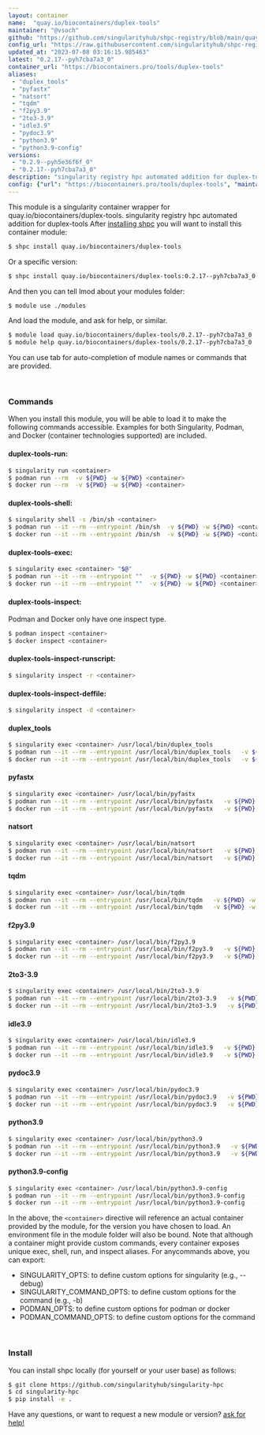 ```yaml
---
layout: container
name:  "quay.io/biocontainers/duplex-tools"
maintainer: "@vsoch"
github: "https://github.com/singularityhub/shpc-registry/blob/main/quay.io/biocontainers/duplex-tools/container.yaml"
config_url: "https://raw.githubusercontent.com/singularityhub/shpc-registry/main/quay.io/biocontainers/duplex-tools/container.yaml"
updated_at: "2023-07-08 03:16:15.985463"
latest: "0.2.17--pyh7cba7a3_0"
container_url: "https://biocontainers.pro/tools/duplex-tools"
aliases:
 - "duplex_tools"
 - "pyfastx"
 - "natsort"
 - "tqdm"
 - "f2py3.9"
 - "2to3-3.9"
 - "idle3.9"
 - "pydoc3.9"
 - "python3.9"
 - "python3.9-config"
versions:
 - "0.2.9--pyh5e36f6f_0"
 - "0.2.17--pyh7cba7a3_0"
description: "singularity registry hpc automated addition for duplex-tools"
config: {"url": "https://biocontainers.pro/tools/duplex-tools", "maintainer": "@vsoch", "description": "singularity registry hpc automated addition for duplex-tools", "latest": {"0.2.17--pyh7cba7a3_0": "sha256:55c83d23dfc5e8f6c586ec9aeb5bb8ff233c044045ef8c6025f3493353d176c3"}, "tags": {"0.2.9--pyh5e36f6f_0": "sha256:f409055a5e72cb25cbcceac225b925c469bc7e478ac0cd3f812a9be981f466c9", "0.2.17--pyh7cba7a3_0": "sha256:55c83d23dfc5e8f6c586ec9aeb5bb8ff233c044045ef8c6025f3493353d176c3"}, "docker": "quay.io/biocontainers/duplex-tools", "aliases": {"duplex_tools": "/usr/local/bin/duplex_tools", "pyfastx": "/usr/local/bin/pyfastx", "natsort": "/usr/local/bin/natsort", "tqdm": "/usr/local/bin/tqdm", "f2py3.9": "/usr/local/bin/f2py3.9", "2to3-3.9": "/usr/local/bin/2to3-3.9", "idle3.9": "/usr/local/bin/idle3.9", "pydoc3.9": "/usr/local/bin/pydoc3.9", "python3.9": "/usr/local/bin/python3.9", "python3.9-config": "/usr/local/bin/python3.9-config"}}
---
```


This module is a singularity container wrapper for quay.io/biocontainers/duplex-tools.
singularity registry hpc automated addition for duplex-tools
After [installing shpc](#install) you will want to install this container module:


```bash
$ shpc install quay.io/biocontainers/duplex-tools
```

Or a specific version:

```bash
$ shpc install quay.io/biocontainers/duplex-tools:0.2.17--pyh7cba7a3_0
```

And then you can tell lmod about your modules folder:

```bash
$ module use ./modules
```

And load the module, and ask for help, or similar.

```bash
$ module load quay.io/biocontainers/duplex-tools/0.2.17--pyh7cba7a3_0
$ module help quay.io/biocontainers/duplex-tools/0.2.17--pyh7cba7a3_0
```

You can use tab for auto-completion of module names or commands that are provided.

<br>

### Commands

When you install this module, you will be able to load it to make the following commands accessible.
Examples for both Singularity, Podman, and Docker (container technologies supported) are included.

#### duplex-tools-run:

```bash
$ singularity run <container>
$ podman run --rm  -v ${PWD} -w ${PWD} <container>
$ docker run --rm  -v ${PWD} -w ${PWD} <container>
```

#### duplex-tools-shell:

```bash
$ singularity shell -s /bin/sh <container>
$ podman run --it --rm --entrypoint /bin/sh  -v ${PWD} -w ${PWD} <container>
$ docker run --it --rm --entrypoint /bin/sh  -v ${PWD} -w ${PWD} <container>
```

#### duplex-tools-exec:

```bash
$ singularity exec <container> "$@"
$ podman run --it --rm --entrypoint ""  -v ${PWD} -w ${PWD} <container> "$@"
$ docker run --it --rm --entrypoint ""  -v ${PWD} -w ${PWD} <container> "$@"
```

#### duplex-tools-inspect:

Podman and Docker only have one inspect type.

```bash
$ podman inspect <container>
$ docker inspect <container>
```

#### duplex-tools-inspect-runscript:

```bash
$ singularity inspect -r <container>
```

#### duplex-tools-inspect-deffile:

```bash
$ singularity inspect -d <container>
```


#### duplex_tools

```bash
$ singularity exec <container> /usr/local/bin/duplex_tools
$ podman run --it --rm --entrypoint /usr/local/bin/duplex_tools   -v ${PWD} -w ${PWD} <container> -c " $@"
$ docker run --it --rm --entrypoint /usr/local/bin/duplex_tools   -v ${PWD} -w ${PWD} <container> -c " $@"
```


#### pyfastx

```bash
$ singularity exec <container> /usr/local/bin/pyfastx
$ podman run --it --rm --entrypoint /usr/local/bin/pyfastx   -v ${PWD} -w ${PWD} <container> -c " $@"
$ docker run --it --rm --entrypoint /usr/local/bin/pyfastx   -v ${PWD} -w ${PWD} <container> -c " $@"
```


#### natsort

```bash
$ singularity exec <container> /usr/local/bin/natsort
$ podman run --it --rm --entrypoint /usr/local/bin/natsort   -v ${PWD} -w ${PWD} <container> -c " $@"
$ docker run --it --rm --entrypoint /usr/local/bin/natsort   -v ${PWD} -w ${PWD} <container> -c " $@"
```


#### tqdm

```bash
$ singularity exec <container> /usr/local/bin/tqdm
$ podman run --it --rm --entrypoint /usr/local/bin/tqdm   -v ${PWD} -w ${PWD} <container> -c " $@"
$ docker run --it --rm --entrypoint /usr/local/bin/tqdm   -v ${PWD} -w ${PWD} <container> -c " $@"
```


#### f2py3.9

```bash
$ singularity exec <container> /usr/local/bin/f2py3.9
$ podman run --it --rm --entrypoint /usr/local/bin/f2py3.9   -v ${PWD} -w ${PWD} <container> -c " $@"
$ docker run --it --rm --entrypoint /usr/local/bin/f2py3.9   -v ${PWD} -w ${PWD} <container> -c " $@"
```


#### 2to3-3.9

```bash
$ singularity exec <container> /usr/local/bin/2to3-3.9
$ podman run --it --rm --entrypoint /usr/local/bin/2to3-3.9   -v ${PWD} -w ${PWD} <container> -c " $@"
$ docker run --it --rm --entrypoint /usr/local/bin/2to3-3.9   -v ${PWD} -w ${PWD} <container> -c " $@"
```


#### idle3.9

```bash
$ singularity exec <container> /usr/local/bin/idle3.9
$ podman run --it --rm --entrypoint /usr/local/bin/idle3.9   -v ${PWD} -w ${PWD} <container> -c " $@"
$ docker run --it --rm --entrypoint /usr/local/bin/idle3.9   -v ${PWD} -w ${PWD} <container> -c " $@"
```


#### pydoc3.9

```bash
$ singularity exec <container> /usr/local/bin/pydoc3.9
$ podman run --it --rm --entrypoint /usr/local/bin/pydoc3.9   -v ${PWD} -w ${PWD} <container> -c " $@"
$ docker run --it --rm --entrypoint /usr/local/bin/pydoc3.9   -v ${PWD} -w ${PWD} <container> -c " $@"
```


#### python3.9

```bash
$ singularity exec <container> /usr/local/bin/python3.9
$ podman run --it --rm --entrypoint /usr/local/bin/python3.9   -v ${PWD} -w ${PWD} <container> -c " $@"
$ docker run --it --rm --entrypoint /usr/local/bin/python3.9   -v ${PWD} -w ${PWD} <container> -c " $@"
```


#### python3.9-config

```bash
$ singularity exec <container> /usr/local/bin/python3.9-config
$ podman run --it --rm --entrypoint /usr/local/bin/python3.9-config   -v ${PWD} -w ${PWD} <container> -c " $@"
$ docker run --it --rm --entrypoint /usr/local/bin/python3.9-config   -v ${PWD} -w ${PWD} <container> -c " $@"
```



In the above, the `<container>` directive will reference an actual container provided
by the module, for the version you have chosen to load. An environment file in the
module folder will also be bound. Note that although a container
might provide custom commands, every container exposes unique exec, shell, run, and
inspect aliases. For anycommands above, you can export:

 - SINGULARITY_OPTS: to define custom options for singularity (e.g., --debug)
 - SINGULARITY_COMMAND_OPTS: to define custom options for the command (e.g., -b)
 - PODMAN_OPTS: to define custom options for podman or docker
 - PODMAN_COMMAND_OPTS: to define custom options for the command

<br>

### Install

You can install shpc locally (for yourself or your user base) as follows:

```bash
$ git clone https://github.com/singularityhub/singularity-hpc
$ cd singularity-hpc
$ pip install -e .
```

Have any questions, or want to request a new module or version? [ask for help!](https://github.com/singularityhub/singularity-hpc/issues)